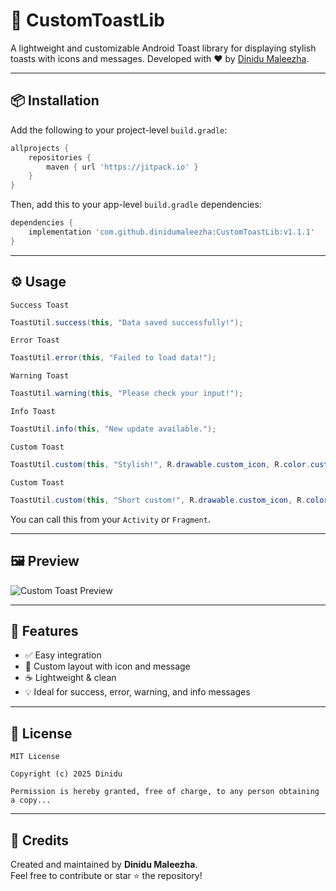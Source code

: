 # 🍞 CustomToastLib

A lightweight and customizable Android Toast library for displaying stylish toasts with icons and messages. Developed with ❤️ by [Dinidu Maleezha](https://github.com/dinidumaleezha).

---

## 📦 Installation

Add the following to your project-level `build.gradle`:

```gradle
allprojects {
    repositories {
        maven { url 'https://jitpack.io' }
    }
}
```

Then, add this to your app-level `build.gradle` dependencies:

```gradle
dependencies {
    implementation 'com.github.dinidumaleezha:CustomToastLib:v1.1.1'
}
```

---

## ⚙️ Usage

`Success Toast`
```java
ToastUtil.success(this, "Data saved successfully!");
```
`Error Toast`
```java
ToastUtil.error(this, "Failed to load data!");
```
`Warning Toast`
```java
ToastUtil.warning(this, "Please check your input!");
```
`Info Toast`
```java
ToastUtil.info(this, "New update available.");
```
`Custom Toast`
```java
ToastUtil.custom(this, "Stylish!", R.drawable.custom_icon, R.color.customColor);
```
`Custom Toast`
```java
ToastUtil.custom(this, "Short custom!", R.drawable.custom_icon, R.color.customColor, Toast.LENGTH_SHORT);
```

You can call this from your `Activity` or `Fragment`.

---

## 🖼️ Preview

![Custom Toast Preview](https://github.com/dinidumaleezha/CustomToastLib/assets/example-toast-preview.png)

---

## 📁 Features

- ✅ Easy integration
- 🎨 Custom layout with icon and message
- ☕ Lightweight & clean
- 💡 Ideal for success, error, warning, and info messages

---

## 📄 License

```
MIT License

Copyright (c) 2025 Dinidu

Permission is hereby granted, free of charge, to any person obtaining a copy...
```

---

## 🙌 Credits

Created and maintained by **Dinidu Maleezha**.  
Feel free to contribute or star ⭐ the repository!
